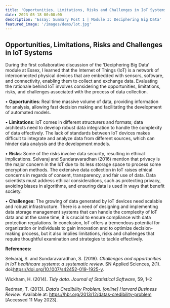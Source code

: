 ```yaml
---
title: 'Opportunities, Limitations, Risks and Challenges in IoT Systems'
date: 2023-05-18 00:00:00
description: 'Essay: Summary Post 1 | Module 3: Deciphering Big Data'
featured_image: '/images/demo/lot.jpg'
---
```


## Opportunities, Limitations, Risks and Challenges in IoT Systems

During the first collaborative discussion of the ‘Deciphering Big Data’ module at Essex, I learned that the Internet of Things (IoT) is a network of interconnected physical devices that are embedded with sensors, software, and connectivity, enabling them to collect and exchange data. 
Evaluating the rationale behind IoT involves considering the opportunities, limitations, risks, and challenges associated with the process of data collection.

•	**Opportunities**: Real time massive volume of data, providing information for analysis, allowing fast decision making and facilitating the development of automated models.

•	**Limitations**: IoT comes in different structurers and formats; data architects need to develop robust data integration to handle the complexity of data effectively.
The lack of standards between IoT devices makes difficult to integrate and analyze data from different sources, which can hinder data analysis and the development models.

•	**Risks**: Some of the risks involve data security, resulting in ethical implications. Selvaraj and Sundaravaradhan (2016) mention that privacy is the major concern in the IoT due to its less storage space to process some encryption methods. The extensive data collection in IoT raises ethical concerns in regards of consent, transparency, and fair use of data. Data scientists must address ethical considerations, such as protecting privacy, avoiding biases in algorithms, and ensuring data is used in ways that benefit society. 

•	**Challenges**: The growing of data generated by loT devices need scalable and robust infrastructure. There is a need of designing and implementing data storage management systems that can handle the complexity of loT data and at the same time, it is crucial to ensure compliance with data protection regulations.
In conclusion, loT offers a tremendous potential for organization or individuals to gain innovation and to optimize decision-making process, but it also implies limitations, risks and challenges that require thoughtful examination and strategies to tackle effectively.


**References:**

Selvaraj, S. and Sundaravaradhan, S. (2019). _Challenges and opportunities in IoT healthcare systems: a systematic review._ SN Applied Sciences, 2(1). doi:https://doi.org/10.1007/s42452-019-1925-y.

Wickham, H. (2014). _Tidy data. Journal of Statistical Software_, 59, 1–2

Redman, T. (2013). _Data’s Credibility Problem. [online] Harvard Business Review_. Available at: https://hbr.org/2013/12/datas-credibility-problem [Accessed 11 May 2023].
